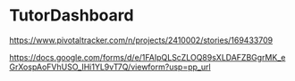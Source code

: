 # TutorDashboard

https://www.pivotaltracker.com/n/projects/2410002/stories/169433709



https://docs.google.com/forms/d/e/1FAIpQLScZLOQ89sXLDAFZBGgrMK_eGrXospAoFVhUSO_IHi1YL9vT7Q/viewform?usp=pp_url
